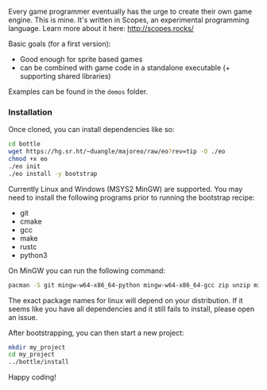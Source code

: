 Every game programmer eventually has the urge to create their own game engine. This is mine. It's written in Scopes, an experimental programming language. Learn more about it here: http://scopes.rocks/

Basic goals (for a first version):
- Good enough for sprite based games
- can be combined with game code in a standalone executable (+ supporting shared libraries)

Examples can be found in the `demos` folder.

### Installation
Once cloned, you can install dependencies like so:

``` sh
cd bottle
wget https://hg.sr.ht/~duangle/majoreo/raw/eo?rev=tip -O ./eo
chmod +x eo
./eo init
./eo install -y bootstrap
```

Currently Linux and Windows (MSYS2 MinGW) are supported. You may need to install the following programs prior to running the bootstrap recipe:
- git
- cmake
- gcc
- make
- rustc
- python3

On MinGW you can run the following command:
``` sh
pacman -S git mingw-w64-x86_64-python mingw-w64-x86_64-gcc zip unzip mingw-w64-x86_64-7zip mingw-w64-x86_64-make mingw-w64-x86_64-rust mingw-w64-x86_64-clang mingw-w64-x86_64-cmake
```
The exact package names for linux will depend on your distribution.
If it seems like you have all dependencies and it still fails to install, please open an issue.

After bootstrapping, you can then start a new project:
``` sh
mkdir my_project
cd my_project
../bottle/install
```

Happy coding!

